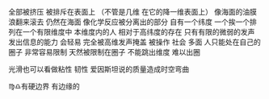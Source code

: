 全部被挤压 被排斥在表面上
（不管是几维 在它的降一维表面上）
像海面的油膜 浪翻来滚去 仍然在海面
像化学反应被分离出的部分 自有一个纬度
一个挨一个排列在一个有限维度中
本维度内的人 相对于高纬度的存在
只有有限的微弱的发声 发出信息的能力
会轻易 完全被高维发声掩盖
被操作
社会 多面
人只能处在自己的圈子 非常容易限制 天然被限制在圈子
不能跳出维度 难以出圈

光滑也可以看做粘性 韧性 爱因斯坦说的质量造成时空弯曲

♍︎♎︎有硬边界 有边缘的
